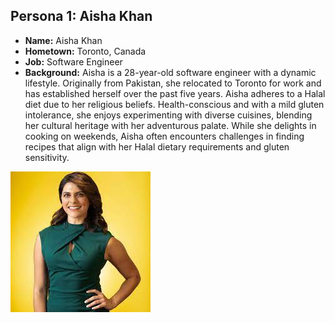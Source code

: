 ## Persona 1: Aisha Khan
- **Name:** Aisha Khan
- **Hometown:** Toronto, Canada
- **Job:** Software Engineer
- **Background:** Aisha is a 28-year-old software engineer with a dynamic lifestyle. Originally from Pakistan, she relocated to Toronto for work and has established herself over the past five years. Aisha adheres to a Halal diet due to her religious beliefs. Health-conscious and with a mild gluten intolerance, she enjoys experimenting with diverse cuisines, blending her cultural heritage with her adventurous palate. While she delights in cooking on weekends, Aisha often encounters challenges in finding recipes that align with her Halal dietary requirements and gluten sensitivity.

![Aisha Khan](../PersonaPhotos/AishaKhan.jpeg)